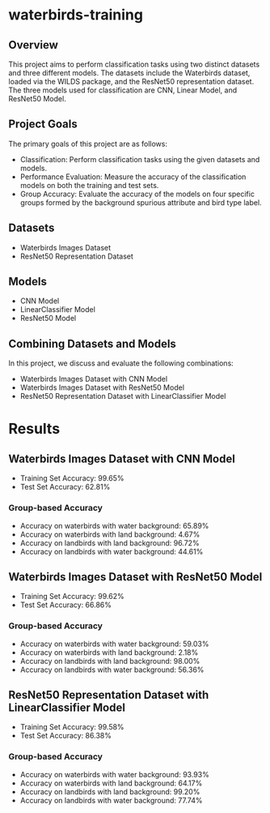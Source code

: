 # waterbirds-training

## Overview
This project aims to perform classification tasks using two distinct datasets and three different models. The datasets include the Waterbirds dataset, loaded via the WILDS package, and the ResNet50 representation dataset. The three models used for classification are CNN, Linear Model, and ResNet50 Model.


## Project Goals

The primary goals of this project are as follows:

-  Classification: Perform classification tasks using the given datasets and models.
-  Performance Evaluation: Measure the accuracy of the classification models on both the training and test sets.
-  Group Accuracy: Evaluate the accuracy of the models on four specific groups formed by the background spurious attribute and bird type label.


## Datasets
-  Waterbirds Images Dataset
-  ResNet50 Representation Dataset


## Models
-  CNN Model
-  LinearClassifier Model
-  ResNet50 Model


## Combining Datasets and Models

In this project, we discuss and evaluate the following combinations:

-  Waterbirds Images Dataset with CNN Model
-  Waterbirds Images Dataset with ResNet50 Model
-  ResNet50 Representation Dataset with LinearClassifier Model

# Results

## Waterbirds Images Dataset with CNN Model

-  Training Set Accuracy: 99.65%
-  Test Set Accuracy: 62.81%
### Group-based Accuracy
-  Accuracy on waterbirds with water background: 65.89%
-  Accuracy on waterbirds with land background: 4.67%
-  Accuracy on landbirds with land background: 96.72%
-  Accuracy on landbirds with water background: 44.61%


## Waterbirds Images Dataset with ResNet50 Model

-  Training Set Accuracy: 99.62%
-  Test Set Accuracy: 66.86%
### Group-based Accuracy
-  Accuracy on waterbirds with water background: 59.03%
-  Accuracy on waterbirds with land background: 2.18%
-  Accuracy on landbirds with land background: 98.00%
-  Accuracy on landbirds with water background: 56.36%


## ResNet50 Representation Dataset with LinearClassifier Model

-  Training Set Accuracy: 99.58%
-  Test Set Accuracy: 86.38%
### Group-based Accuracy
-  Accuracy on waterbirds with water background: 93.93%
-  Accuracy on waterbirds with land background: 64.17%
-  Accuracy on landbirds with land background: 99.20%
-  Accuracy on landbirds with water background: 77.74%

